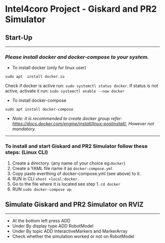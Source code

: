 # **Intel4coro Project - Giskard and PR2 Simulator**
## Start-Up

---
### _Please install docker and docker-compose to your system._

- To install docker (only for linux user)
```
sudo apt  install docker.io
```
Check if docker is active run: `sudo systemctl status docker`. If status is not active, activate it run: `sudo systemctl enable --now docker`

- To install docker-compose
```
sudo apt install docker-compose
```
- _Note: it is recommended to create docker group refer: https://docs.docker.com/engine/install/linux-postinstall/, However not mandatory._
---

### To install and start Giskard and PR2 Simulator follow these steps: (Linux CLI)

1. Create a directory. (any name of your choice eg.`docker`)
2. Create a YAML file name it as `docker-compose.yml`
3. Copy paste everthing of docker-compose.yml (see above) to it.
4. RUN in CLI `xhost +local:docker`.
5. Go to the file where it is located see step 1. `cd docker`
6. RUN `sudo docker-compose up`.

## Simulate Giskard and PR2 Simulator on RVIZ
---
- At the bottom left press ADD
- Under By display type ADD RobotModel
- Under By topic ADD InteractiveMarkers and MarkerArray
- Check whether the simulation worked or not on RobotModel 


